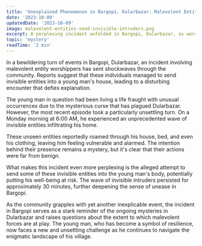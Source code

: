 ```yaml
---
title: 'Unexplained Phenomenon in Bargopi, Dularbazar: Malevolent Entities Send Invisible Intruders'
date: '2023-10-09'
updatedDate: '2023-10-09'
image: malevolent-entities-send-invisible-intruders.png
excerpt: A perplexing incident unfolded in Bargopi, Dularbazar, as worshippers of malevolent entities reportedly sent invisible entities into a young man's house, causing alarm and raising questions about the nature of these mysterious intruders.
topic: 'mystery'
readTime: '2 min'
---
```


In a bewildering turn of events in Bargopi, Dularbazar, an incident involving malevolent entity worshippers has sent shockwaves through the community. Reports suggest that these individuals managed to send invisible entities into a young man's house, leading to a disturbing encounter that defies explanation.

The young man in question had been living a life fraught with unusual occurrences due to the mysterious curse that has plagued Dularbazar. However, the most recent episode took a particularly unsettling turn. On a Monday morning at 6:00 AM, he experienced an unprecedented wave of invisible entities infiltrating his home.

These unseen entities reportedly roamed through his house, bed, and even his clothing, leaving him feeling vulnerable and alarmed. The intention behind their presence remains a mystery, but it's clear that their actions were far from benign.

What makes this incident even more perplexing is the alleged attempt to send some of these invisible entities into the young man's body, potentially putting his well-being at risk. The wave of invisible intruders persisted for approximately 30 minutes, further deepening the sense of unease in Bargopi.

As the community grapples with yet another inexplicable event, the incident in Bargopi serves as a stark reminder of the ongoing mysteries in Dularbazar and raises questions about the extent to which malevolent forces are at play. The young man, who has become a symbol of resilience, now faces a new and unsettling challenge as he continues to navigate the enigmatic landscape of his village.